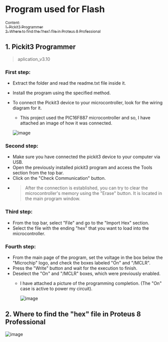 # Program used for Flash
<sub>Content:</sub><br>
 [<sub>1. Pickit3 Programmer</sub>](#1-pickit3-programmer)<br>
 [<sub>2. Where to find the "hex" file in Proteus 8 Professional</sub>](#2-where-to-find-the-hex-file-in-proteus-8-professional)<br>


</sub>

## 1. Pickit3 Programmer
> aplication_v3.10

### First step:
- Extract the folder and read the readme.txt file inside it.
- Install the program using the specified method.
- To connect the Pickit3 device to your microcontroller, look for the wiring diagram for it.
  - This project used the PIC16F887 microcontroller and so, I have attached an image of how it was connected.
  
  ![image](https://github.com/user-attachments/assets/fbc23530-4c50-45a0-9f58-f3f53e46874f)

### Second step:
- Make sure you have connected the pickit3 device to your computer via USB.
- Open the previously installed pickit3 program and access the Tools section from the top bar.
- Click on the "Check Communication" button.
- > After the connection is established, you can try to clear the microcontroller's memory using the "Erase" button. It is located in the main program window.

### Third step:
- From the top bar, select "File" and go to the "Import Hex" section.
- Select the file with the ending "hex" that you want to load into the microcontroller.

### Fourth step:
- From the main page of the program, set the voltage in the box below the "Microchip" logo, and check the boxes labeled "On" and "/MCLR".
- Press the "Write" button and wait for the execution to finish.
- Deselect the "On" and "/MCLR" boxes, which were previously enabled.
  - I have attached a picture of the programming completion. (The "On" case is active to power my circuit).
  
     ![image](https://github.com/user-attachments/assets/48b80b55-4560-4e49-8737-f6eded403390)


## 2. Where to find the "hex" file in Proteus 8 Professional

![image](https://github.com/user-attachments/assets/e8ae811e-c953-4d91-bace-57d31e3a6466)
